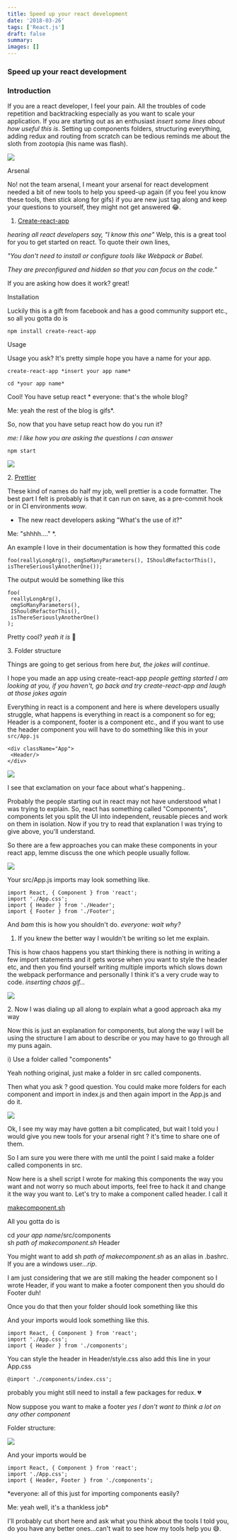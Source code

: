 ```yaml
---
title: Speed up your react development
date: '2018-03-26'
tags: ['React.js']
draft: false
summary:
images: []
---
```


### Speed up your react development

### Introduction

If you are a react developer, I feel your pain. All the troubles of code repetition and backtracking especially as you want to scale your application. If you are starting out as an enthusiast *insert some lines about how useful this is*. Setting up components folders, structuring everything, adding redux and routing from scratch can be tedious reminds me about the sloth from zootopia (his name was flash).

![](https://cdn-images-1.medium.com/max/800/0*qvW4Kygl8746qo6D.)

Arsenal

No! not the team arsenal, I meant your arsenal for react development needed a bit of new tools to help you speed-up again (if you feel you know these tools, then stick along for gifs) if you are new just tag along and keep your questions to yourself, they might not get answered 😂.

1.  [Create-react-app](https://github.com/facebook/create-react-app)

*hearing all react developers say, "I know this one"* Welp, this is a great tool for you to get started on react. To quote their own lines,

*"You* *don't* *need to install or configure tools like Webpack or Babel.*

*They are preconfigured and hidden so that you can focus on the code."*

If you are asking how does it work? great!

Installation

Luckily this is a gift from facebook and has a good community support etc., so all you gotta do is

`npm install create-react-app`

Usage

Usage you ask? It's pretty simple hope you have a name for your app.

```
create-react-app *insert your app name*

cd *your app name*
```

Cool! You have setup react * everyone: that's the whole blog?

Me: yeah the rest of the blog is gifs*.

So, now that you have setup react how do you run it?

*me: I like how you are asking the questions I can answer*

`npm start`

![](https://cdn-images-1.medium.com/max/800/0*4SnuDCuiD4KrA2QG.)

2\. [Prettier](https://github.com/prettier/prettier)

These kind of names do half my job, well prettier is a code formatter. The best part I felt is probably is that it can run on save, as a pre-commit hook or in CI environments *wow*.

* The new react developers asking "What's the use of it?"

Me: "shhhh...." *.

An example I love in their documentation is how they formatted this code

```
foo(reallyLongArg(), omgSoManyParameters(), IShouldRefactorThis(), isThereSeriouslyAnotherOne());
```

The output would be something like this

```
foo(
 reallyLongArg(),
 omgSoManyParameters(),
 IShouldRefactorThis(),
 isThereSeriouslyAnotherOne()
);
```

Pretty cool? *yeah it is* 👏

3\. Folder structure

Things are going to get serious from here *but, the jokes will continue*.

I hope you made an app using create-react-app *people getting started I am looking at you, if you haven't, go back and try create-react-app and laugh at those jokes again*

Everything in react is a component and here is where developers usually struggle, what happens is everything in react is a component so for eg; Header is a component, footer is a component etc., and if you want to use the header component you will have to do something like this in your `src/App.js`

```
<div className="App">
 <Header/>
</div>
```

![](https://cdn-images-1.medium.com/max/800/0*VYxH3NmO1b-xZToS.)

I see that exclamation on your face about what's happening..

Probably the people starting out in react may not have understood what I was trying to explain. So, react has something called "Components", components let you split the UI into independent, reusable pieces and work on them in isolation. Now if you try to read that explanation I was trying to give above, you'll understand.

So there are a few approaches you can make these components in your react app, lemme discuss the one which people usually follow.

![](https://cdn-images-1.medium.com/max/800/0*zja19_JT7FGQphhj.)

Your src/App.js imports may look something like.

```
import React, { Component } from 'react';
import './App.css';
import { Header } from './Header';
import { Footer } from './Footer';
```

And *bam* this is how you shouldn't do. *everyone: wait why?*

1.  If you knew the better way I wouldn't be writing so let me explain.

This is how chaos happens you start thinking there is nothing in writing a few import statements and it gets worse when you want to style the header etc, and then you find yourself writing multiple imports which slows down the webpack performance and personally I think it's a very crude way to code. *inserting chaos gif...*

![](https://cdn-images-1.medium.com/max/800/0*GwmuU60KKyrN7ZLY.)

2\. Now I was dialing up all along to explain what a good approach aka my way

Now this is just an explanation for components, but along the way I will be using the structure I am about to describe or you may have to go through all my puns again.

i) Use a folder called "components"

Yeah nothing original, just make a folder in src called components.

Then what you ask ? good question. You could make more folders for each component and import in index.js and then again import in the App.js and do it.

![](https://cdn-images-1.medium.com/max/800/0*koJb4sO9nVSxWteP.)

Ok, I see my way may have gotten a bit complicated, but wait I told you I would give you new tools for your arsenal right ? it's time to share one of them.

So I am sure you were there with me until the point I said make a folder called components in src.

Now here is a shell script I wrote for making this components the way you want and not worry so much about imports, feel free to hack it and change it the way you want to. Let's try to make a component called header. I call it

[makecomponent.sh](https://gist.github.com/nishantrpai/bdec3f6e1192137bc848eccf979c9002)

All you gotta do is

cd *your app name*/src/components\
sh *path of makecomponent.sh* Header

You might want to add sh *path of makecomponent.sh* as an alias in .bashrc. If you are a windows user...*rip*.

I am just considering that we are still making the header component so I wrote Header, if you want to make a footer component then you should do Footer duh!

Once you do that then your folder should look something like this

And your imports would look something like this.

```
import React, { Component } from 'react';
import './App.css';
import { Header } from './components';
```

You can style the header in Header/style.css also add this line in your App.css

```
@import './components/index.css';
```

probably you might still need to install a few packages for redux. 💔

Now suppose you want to make a footer *yes I don't want to think a lot on any other component*

Folder structure:

![](https://cdn-images-1.medium.com/max/800/0*Eb1Su269II4DUiow.)

And your imports would be

```
import React, { Component } from 'react';
import './App.css';
import { Header, Footer } from './components';
```

*everyone: all of this just for importing components easily?

Me: yeah well, it's a thankless job*

I'll probably cut short here and ask what you think about the tools I told you, do you have any better ones...can't wait to see how my tools help you 😅.